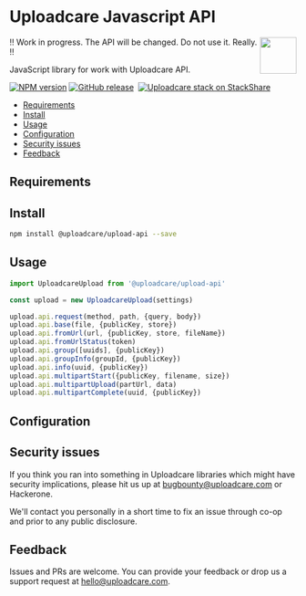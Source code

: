 # Uploadcare Javascript API

<a href="https://uploadcare.com/?utm_source=github&utm_campaign=uploadcare-js-upload-api">
  <img align="right" width="64" height="64"
    src="https://ucarecdn.com/2f4864b7-ed0e-4411-965b-8148623aa680/uploadcare-logo-mark.svg"
    alt="">
</a>

:bangbang: Work in progress. The API will be changed. Do not use it. Really. :bangbang:

JavaScript library for work with Uploadcare API.

[![NPM version][npm-img]][npm-url]
[![GitHub release][badge-release-img]][badge-release-url]&nbsp;
[![Uploadcare stack on StackShare][badge-stack-img]][badge-stack-url]

* [Requirements](#requirements)
* [Install](#install)
* [Usage](#usage)
* [Configuration](#configuration)
* [Security issues](#security-issues)
* [Feedback](#feedback)

## Requirements


## Install

```bash
npm install @uploadcare/upload-api --save
```

## Usage

```javascript
import UploadcareUpload from '@uploadcare/upload-api'

const upload = new UploadcareUpload(settings)

upload.api.request(method, path, {query, body})
upload.api.base(file, {publicKey, store})
upload.api.fromUrl(url, {publicKey, store, fileName})
upload.api.fromUrlStatus(token)
upload.api.group([uuids], {publicKey})
upload.api.groupInfo(groupId, {publicKey})
upload.api.info(uuid, {publicKey})
upload.api.multipartStart({publicKey, filename, size})
upload.api.multipartUpload(partUrl, data)
upload.api.multipartComplete(uuid, {publicKey})
```

## Configuration


## Security issues

If you think you ran into something in Uploadcare libraries which might have
security implications, please hit us up at [bugbounty@uploadcare.com][uc-email-bounty]
or Hackerone.

We'll contact you personally in a short time to fix an issue through co-op and
prior to any public disclosure.

## Feedback

Issues and PRs are welcome. You can provide your feedback or drop us a support
request at [hello@uploadcare.com][uc-email-hello].

[uc-email-bounty]: mailto:bugbounty@uploadcare.com
[uc-email-hello]: mailto:hello@uploadcare.com
[github-releases]: https://github.com/uploadcare/uploadcare-js-upload-api/releases
[github-branch-release]: https://github.com/uploadcare/uploadcare-js-upload-api/tree/release
[github-contributors]: https://github.com/uploadcare/uploadcare-js-upload-api/graphs/contributors
[badge-stack-img]: https://img.shields.io/badge/tech-stack-0690fa.svg?style=flat
[badge-stack-url]: https://stackshare.io/uploadcare/stacks/
[badge-release-img]: https://img.shields.io/github/release/uploadcare/uploadcare-js-upload-api.svg
[badge-release-url]: https://github.com/uploadcare/uploadcare-js-upload-api/releases
[npm-img]: http://img.shields.io/npm/v/@uploadcare/upload-api.svg
[npm-url]: https://www.npmjs.org/package/@uploadcare/upload-api
